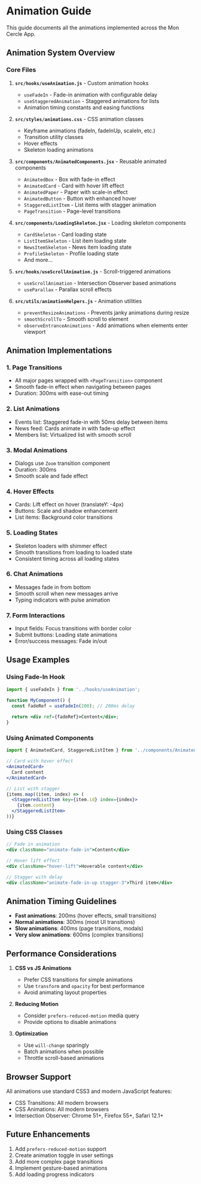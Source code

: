 # Animation Guide

This guide documents all the animations implemented across the Mon Cercle App.

## Animation System Overview

### Core Files

1. **`src/hooks/useAnimation.js`** - Custom animation hooks
   - `useFadeIn` - Fade-in animation with configurable delay
   - `useStaggeredAnimation` - Staggered animations for lists
   - Animation timing constants and easing functions

2. **`src/styles/animations.css`** - CSS animation classes
   - Keyframe animations (fadeIn, fadeInUp, scaleIn, etc.)
   - Transition utility classes
   - Hover effects
   - Skeleton loading animations

3. **`src/components/AnimatedComponents.jsx`** - Reusable animated components
   - `AnimatedBox` - Box with fade-in effect
   - `AnimatedCard` - Card with hover lift effect
   - `AnimatedPaper` - Paper with scale-in effect
   - `AnimatedButton` - Button with enhanced hover
   - `StaggeredListItem` - List items with stagger animation
   - `PageTransition` - Page-level transitions

4. **`src/components/LoadingSkeleton.jsx`** - Loading skeleton components
   - `CardSkeleton` - Card loading state
   - `ListItemSkeleton` - List item loading state
   - `NewsItemSkeleton` - News item loading state
   - `ProfileSkeleton` - Profile loading state
   - And more...

5. **`src/hooks/useScrollAnimation.js`** - Scroll-triggered animations
   - `useScrollAnimation` - Intersection Observer based animations
   - `useParallax` - Parallax scroll effects

6. **`src/utils/animationHelpers.js`** - Animation utilities
   - `preventResizeAnimations` - Prevents janky animations during resize
   - `smoothScrollTo` - Smooth scroll to element
   - `observeEntranceAnimations` - Add animations when elements enter viewport

## Animation Implementations

### 1. Page Transitions
- All major pages wrapped with `<PageTransition>` component
- Smooth fade-in effect when navigating between pages
- Duration: 300ms with ease-out timing

### 2. List Animations
- Events list: Staggered fade-in with 50ms delay between items
- News feed: Cards animate in with fade-up effect
- Members list: Virtualized list with smooth scroll

### 3. Modal Animations
- Dialogs use `Zoom` transition component
- Duration: 300ms
- Smooth scale and fade effect

### 4. Hover Effects
- Cards: Lift effect on hover (translateY: -4px)
- Buttons: Scale and shadow enhancement
- List items: Background color transitions

### 5. Loading States
- Skeleton loaders with shimmer effect
- Smooth transitions from loading to loaded state
- Consistent timing across all loading states

### 6. Chat Animations
- Messages fade in from bottom
- Smooth scroll when new messages arrive
- Typing indicators with pulse animation

### 7. Form Interactions
- Input fields: Focus transitions with border color
- Submit buttons: Loading state animations
- Error/success messages: Fade in/out

## Usage Examples

### Using Fade-In Hook
```jsx
import { useFadeIn } from '../hooks/useAnimation';

function MyComponent() {
  const fadeRef = useFadeIn(200); // 200ms delay
  
  return <div ref={fadeRef}>Content</div>;
}
```

### Using Animated Components
```jsx
import { AnimatedCard, StaggeredListItem } from '../components/AnimatedComponents';

// Card with hover effect
<AnimatedCard>
  Card content
</AnimatedCard>

// List with stagger
{items.map((item, index) => (
  <StaggeredListItem key={item.id} index={index}>
    {item.content}
  </StaggeredListItem>
))}
```

### Using CSS Classes
```jsx
// Fade in animation
<div className="animate-fade-in">Content</div>

// Hover lift effect
<div className="hover-lift">Hoverable content</div>

// Stagger with delay
<div className="animate-fade-in-up stagger-3">Third item</div>
```

## Animation Timing Guidelines

- **Fast animations**: 200ms (hover effects, small transitions)
- **Normal animations**: 300ms (most UI transitions)
- **Slow animations**: 400ms (page transitions, modals)
- **Very slow animations**: 600ms (complex transitions)

## Performance Considerations

1. **CSS vs JS Animations**
   - Prefer CSS transitions for simple animations
   - Use `transform` and `opacity` for best performance
   - Avoid animating layout properties

2. **Reducing Motion**
   - Consider `prefers-reduced-motion` media query
   - Provide options to disable animations

3. **Optimization**
   - Use `will-change` sparingly
   - Batch animations when possible
   - Throttle scroll-based animations

## Browser Support

All animations use standard CSS3 and modern JavaScript features:
- CSS Transitions: All modern browsers
- CSS Animations: All modern browsers
- Intersection Observer: Chrome 51+, Firefox 55+, Safari 12.1+

## Future Enhancements

1. Add `prefers-reduced-motion` support
2. Create animation toggle in user settings
3. Add more complex page transitions
4. Implement gesture-based animations
5. Add loading progress indicators